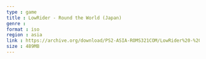 ```yaml
---
type : game
title : LowRider - Round the World (Japan)
genre : 
format : iso
region : asia
link : https://archive.org/download/PS2-ASIA-ROMS321COM/LowRider%20-%20Round%20the%20World%20%28Japan%29.7z
size : 489MB
---
```

